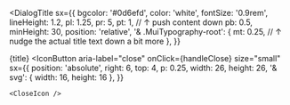 <DialogTitle
  sx={{
    bgcolor: '#0d6efd',
    color: 'white',
    fontSize: '0.9rem',
    lineHeight: 1.2,
    pl: 1.25,
    pr: 5,
    pt: 1,          // ↑ push content down
    pb: 0.5,
    minHeight: 30,
    position: 'relative',
    '& .MuiTypography-root': {
      mt: 0.25,     // ↑ nudge the actual title text down a bit more
    },
  }}
>
  {title}
  <IconButton
    aria-label="close"
    onClick={handleClose}
    size="small"
    sx={{
      position: 'absolute',
      right: 6,
      top: 4,
      p: 0.25,
      width: 26,
      height: 26,
      '& svg': { width: 16, height: 16 },
    }}
  >
    <CloseIcon />
  </IconButton>
</DialogTitle>
